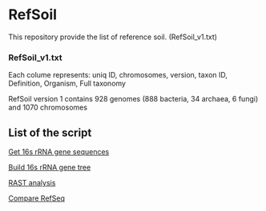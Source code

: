# RefSoil
This repository provide the list of reference soil. (RefSoil_v1.txt)

### RefSoil_v1.txt
Each colume represents: uniq ID, chromosomes, version, taxon ID, Definition, Organism, Full taxonomy

RefSoil version 1 contains 928 genomes (888 bacteria, 34 archaea, 6 fungi) and 1070 chromosomes

## List of the script
[Get 16s rRNA gene sequences](https://github.com/germs-lab/ref_soil/tree/master/get_refsoil_16s)

[Build 16s rRNA gene tree](https://github.com/germs-lab/ref_soil/tree/master/script_build_tree)

[RAST analysis](https://github.com/germs-lab/ref_soil/tree/master/refsoil_rast)

[Compare RefSeq](https://github.com/germs-lab/ref_soil/tree/master/compare_refseq)